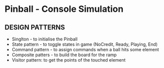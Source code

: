 # Pinball - Console Simulation

## DESIGN PATTERNS

- Singlton - to initialise the Pinball
- State pattern - to toggle states in game (NoCredit, Ready, Playing, End)
- Command pattern - to assign commands when a ball hits some element
- Composite patters - to build the board for the ramp
- Visitor pattern: to get the points of the touched element
